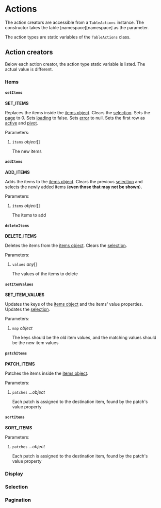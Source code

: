 # Actions

The action creators are accessible from a `TableActions` instance. The constructor takes the table [namespace][namespace] as the parameter.

The action types are static variables of the `TableActions` class.

## Action creators

Below each action creator, the action type static variable is listed. The actual value is different.

### Items

#### `setItems`

**SET_ITEMS**

Replaces the items inside the [items object][items]. Clears the [selection][selection]. Sets the [page][page] to 0. Sets [loading][loading] to false. Sets [error][error] to null. Sets the first row as [active][active] and [pivot][pivot].

Parameters:

1. `items` *object*[]

   The new items
   
#### `addItems`

**ADD_ITEMS**

Adds the items to the [items object][items]. Clears the previous [selection][selection] and selects the newly added items (**even those that may not be shown**).

Parameters:

1. `items` *object*[]

   The items to add

#### `deleteItems`

**DELETE_ITEMS**

Deletes the items from the [items object][items]. Clears the [selection][selection].

Parameters:

1. `values` *any*[]

   The values of the items to delete

#### `setItemValues`

**SET_ITEM_VALUES**

Updates the keys of the [items object][items] and the items' value properties. Updates the [selection][selection].

Parameters:

1. `map` *object*

   The keys should be the old item values, and the matching values should be the new item values

#### `patchItems`

**PATCH_ITEMS**

Patches the items inside the [items object][items]. 

Parameters:

1. `patches` ...*object*

   Each patch is assigned to the destination item, found by the patch's value property

#### `sortItems`

**SORT_ITEMS**



Parameters:

1. `patches` ...*object*

   Each patch is assigned to the destination item, found by the patch's value property


### Display



### Selection



### Pagination





[items]: ./state.md#items-object
[selection]: ./state.md#selection-set
[page]: ./state.md#pageIndex-number
[loading]: ./state.md#isLoading-boolean
[error]: ./state.md#error-any
[active]: ./state.md#activeIndex-number
[pivot]: ./state.md#pivotIndex-number